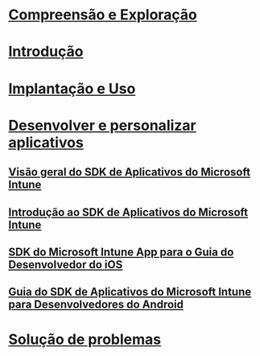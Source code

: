 # [Compreensão e Exploração](/intune/understand-explore/introduction-to-microsoft-intune)
# [Introdução](/intune/get-started/what-to-know-before-you-start-microsoft-intune)
# [Implantação e Uso](/intune/deploy-use/overview-of-device-and-app-lifecycles-in-microsoft-intune)
# [Desenvolver e personalizar aplicativos](intune-app-sdk.md)
## [Visão geral do SDK de Aplicativos do Microsoft Intune](intune-app-sdk.md)
## [Introdução ao SDK de Aplicativos do Microsoft Intune](intune-app-sdk-get-started.md)
## [SDK do Microsoft Intune App para o Guia do Desenvolvedor do iOS](intune-app-sdk-ios.md)
## [Guia do SDK de Aplicativos do Microsoft Intune para Desenvolvedores do Android](intune-app-sdk-android.md)
# [Solução de problemas](/intune/troubleshoot/how-to-get-support-for-microsoft-intune)


<!--HONumber=May16_HO2-->


